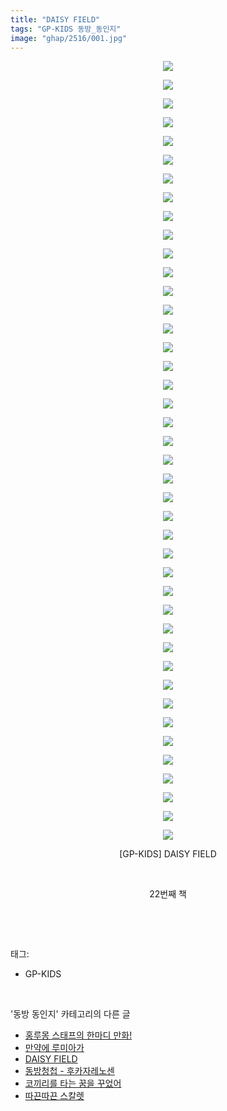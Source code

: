 ```yaml
---
title: "DAISY FIELD"
tags: "GP-KIDS 동방_동인지"
image: "ghap/2516/001.jpg"
---
```

<div class="article">
<p style="text-align: center; clear: none; float: none;"><img src="{{ site.nasurl }}/ghap/2516/001.jpg"/></p>
<p style="text-align: center; clear: none; float: none;"><img src="{{ site.nasurl }}/ghap/2516/002.jpg"/></p>
<p style="text-align: center; clear: none; float: none;"><img src="{{ site.nasurl }}/ghap/2516/003.jpg"/></p>
<p style="text-align: center; clear: none; float: none;"><img src="{{ site.nasurl }}/ghap/2516/004.jpg"/></p>
<p style="text-align: center; clear: none; float: none;"><img src="{{ site.nasurl }}/ghap/2516/005.jpg"/></p>
<p style="text-align: center; clear: none; float: none;"><img src="{{ site.nasurl }}/ghap/2516/006.jpg"/></p>
<p style="text-align: center; clear: none; float: none;"><img src="{{ site.nasurl }}/ghap/2516/007.jpg"/></p>
<p style="text-align: center; clear: none; float: none;"><img src="{{ site.nasurl }}/ghap/2516/008.jpg"/></p>
<p style="text-align: center; clear: none; float: none;"><img src="{{ site.nasurl }}/ghap/2516/009.jpg"/></p>
<p style="text-align: center; clear: none; float: none;"><img src="{{ site.nasurl }}/ghap/2516/010.jpg"/></p>
<p style="text-align: center; clear: none; float: none;"><img src="{{ site.nasurl }}/ghap/2516/011.jpg"/></p>
<p style="text-align: center; clear: none; float: none;"><img src="{{ site.nasurl }}/ghap/2516/012.jpg"/></p>
<p style="text-align: center; clear: none; float: none;"><img src="{{ site.nasurl }}/ghap/2516/013.jpg"/></p>
<p style="text-align: center; clear: none; float: none;"><img src="{{ site.nasurl }}/ghap/2516/014.jpg"/></p>
<p style="text-align: center; clear: none; float: none;"><img src="{{ site.nasurl }}/ghap/2516/015.jpg"/></p>
<p style="text-align: center; clear: none; float: none;"><img src="{{ site.nasurl }}/ghap/2516/016.jpg"/></p>
<p style="text-align: center; clear: none; float: none;"><img src="{{ site.nasurl }}/ghap/2516/017.jpg"/></p>
<p style="text-align: center; clear: none; float: none;"><img src="{{ site.nasurl }}/ghap/2516/018.jpg"/></p>
<p style="text-align: center; clear: none; float: none;"><img src="{{ site.nasurl }}/ghap/2516/019.jpg"/></p>
<p style="text-align: center; clear: none; float: none;"><img src="{{ site.nasurl }}/ghap/2516/020.jpg"/></p>
<p style="text-align: center; clear: none; float: none;"><img src="{{ site.nasurl }}/ghap/2516/021.jpg"/></p>
<p style="text-align: center; clear: none; float: none;"><img src="{{ site.nasurl }}/ghap/2516/022.jpg"/></p>
<p style="text-align: center; clear: none; float: none;"><img src="{{ site.nasurl }}/ghap/2516/023.jpg"/></p>
<p style="text-align: center; clear: none; float: none;"><img src="{{ site.nasurl }}/ghap/2516/024.jpg"/></p>
<p style="text-align: center; clear: none; float: none;"><img src="{{ site.nasurl }}/ghap/2516/025.jpg"/></p>
<p style="text-align: center; clear: none; float: none;"><img src="{{ site.nasurl }}/ghap/2516/026.jpg"/></p>
<p style="text-align: center; clear: none; float: none;"><img src="{{ site.nasurl }}/ghap/2516/027.jpg"/></p>
<p style="text-align: center; clear: none; float: none;"><img src="{{ site.nasurl }}/ghap/2516/028.jpg"/></p>
<p style="text-align: center; clear: none; float: none;"><img src="{{ site.nasurl }}/ghap/2516/029.jpg"/></p>
<p style="text-align: center; clear: none; float: none;"><img src="{{ site.nasurl }}/ghap/2516/030.jpg"/></p>
<p style="text-align: center; clear: none; float: none;"><img src="{{ site.nasurl }}/ghap/2516/031.jpg"/></p>
<p style="text-align: center; clear: none; float: none;"><img src="{{ site.nasurl }}/ghap/2516/032.jpg"/></p>
<p style="text-align: center; clear: none; float: none;"><img src="{{ site.nasurl }}/ghap/2516/033.jpg"/></p>
<p style="text-align: center; clear: none; float: none;"><img src="{{ site.nasurl }}/ghap/2516/034.jpg"/></p>
<p style="text-align: center; clear: none; float: none;"><img src="{{ site.nasurl }}/ghap/2516/035.jpg"/></p>
<p style="text-align: center; clear: none; float: none;"><img src="{{ site.nasurl }}/ghap/2516/036.jpg"/></p>
<p style="text-align: center; clear: none; float: none;"><img src="{{ site.nasurl }}/ghap/2516/037.jpg"/></p>
<p style="text-align: center; clear: none; float: none;"><img src="{{ site.nasurl }}/ghap/2516/038.jpg"/></p>
<p style="text-align: center; clear: none; float: none;"><img src="{{ site.nasurl }}/ghap/2516/039.jpg"/></p>
<p style="text-align: center; clear: none; float: none;"><img src="{{ site.nasurl }}/ghap/2516/040.jpg"/></p>
<p style="text-align: center; clear: none; float: none;"><img src="{{ site.nasurl }}/ghap/2516/041.jpg"/></p>
<p style="text-align: center; clear: none; float: none;"><img src="{{ site.nasurl }}/ghap/2516/042.jpg"/></p>
<p style="text-align: center; clear: none; float: none;">[GP-KIDS] DAISY FIELD</p>
<p style="text-align: center; clear: none; float: none;"><br/></p>
<p style="text-align: center; clear: none; float: none;">22번째 책</p>
<p><br/></p>
</div><br/>
<div class="tagTrail">
<p>태그: </p>
<ul>
<li>GP-KIDS</li>
</ul>
</div><br/>
<div class="another">
<p>'동방 동인지' 카테고리의 다른 글</p>
<ul>
<li><a href="/2016-10-09-ghap_2518">홍루몽 스태프의 한마디 만화!</a></li>
<li><a href="/2016-10-09-ghap_2517">만약에 루미아가</a></li>
<li><a href="/2016-10-09-ghap_2516">DAISY FIELD</a></li>
<li><a href="/2016-10-09-ghap_2515">동방청첩 - 후카자레노센</a></li>
<li><a href="/2016-10-09-ghap_2513">코끼리를 타는 꿈을 꾸었어</a></li>
<li><a href="/2016-10-09-ghap_2512">따끈따끈 스칼렛</a></li>
</ul>
</div><br/>
<div class="cb_module cb_fluid">
<div class="cb_wrt cb_profile">
</div><!-- commentList close -->
</div><br/>
